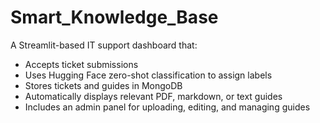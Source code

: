 # Smart_Knowledge_Base

A Streamlit-based IT support dashboard that:
- Accepts ticket submissions
- Uses Hugging Face zero-shot classification to assign labels
- Stores tickets and guides in MongoDB
- Automatically displays relevant PDF, markdown, or text guides
- Includes an admin panel for uploading, editing, and managing guides